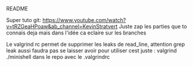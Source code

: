 README

Super tuto git: https://www.youtube.com/watch?v=tRZGeaHPoaw&ab_channel=KevinStratvert
Juste zap les parties que to connais deja mais dans l'idée ca eclaire sur les branches

Le valgrind rc permet de supprimer les leaks de read_line, attention grep leak aussi faudra pas se laisser avoir
pour utiliser cest juste : valgrind ./minishell dans le repo avec le .valgrindrc
